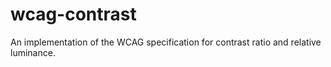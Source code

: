 # wcag-contrast
An implementation of the WCAG specification for contrast ratio and relative luminance.
